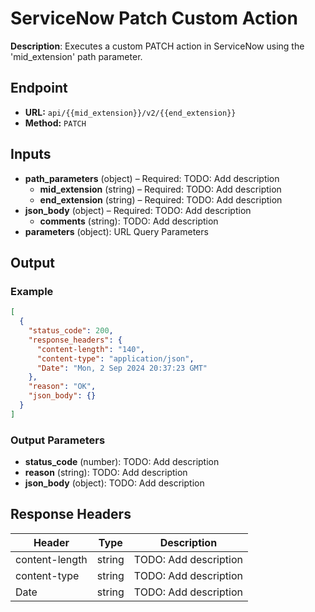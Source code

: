 # ServiceNow Patch Custom Action

**Description**: Executes a custom PATCH action in ServiceNow using the 'mid_extension' path parameter.

## Endpoint

- **URL:** `api/{{mid_extension}}/v2/{{end_extension}}`
- **Method:** `PATCH`
## Inputs

- **path_parameters** (object) – Required: TODO: Add description
  - **mid_extension** (string) – Required: TODO: Add description
  - **end_extension** (string) – Required: TODO: Add description
- **json_body** (object) – Required: TODO: Add description
  - **comments** (string): TODO: Add description
- **parameters** (object): URL Query Parameters
## Output

### Example

```json
[
  {
    "status_code": 200,
    "response_headers": {
      "content-length": "140",
      "content-type": "application/json",
      "Date": "Mon, 2 Sep 2024 20:37:23 GMT"
    },
    "reason": "OK",
    "json_body": {}
  }
]
```
### Output Parameters

- **status_code** (number): TODO: Add description
- **reason** (string): TODO: Add description
- **json_body** (object): TODO: Add description
## Response Headers

| Header | Type | Description |
|--------|------|-------------|
| content-length | string | TODO: Add description |
| content-type | string | TODO: Add description |
| Date | string | TODO: Add description |